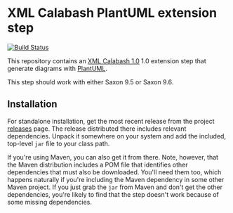 # XML Calabash PlantUML extension step

[![Build Status](https://travis-ci.org/ndw/xmlcalabash1-plantuml.svg?branch=master)](https://travis-ci.org/ndw/xmlcalabash1-plantuml.svg?branch=master)

This repository contains an
[XML Calabash 1.0](http://github.com/ndw/xmlcalabash1) 1.0 extension
step that generate diagrams with
[PlantUML](http://sourceforge.net/projects/plantuml/).

This step should work with either Saxon 9.5 or Saxon 9.6.

## Installation

For standalone installation, get the most recent release from the project
[releases](http://github.com/ndw/xmlcalabash1-plantuml/releases) page.
The release distributed there includes
relevant dependencies. Unpack it somewhere on your system and add the
included, top-level `jar` file to your class path.

If you're using Maven, you can also get it from there. Note, however, that
the Maven distribution includes a POM file that identifies other dependencies
that must also be downloaded. You'll need them too, which happens naturally
if you're including the Maven dependency in some other Maven project.
If you just grab the `jar` from Maven and don't get the other dependencies,
you're likely to find that the step doesn't work because of some missing
dependencies.


